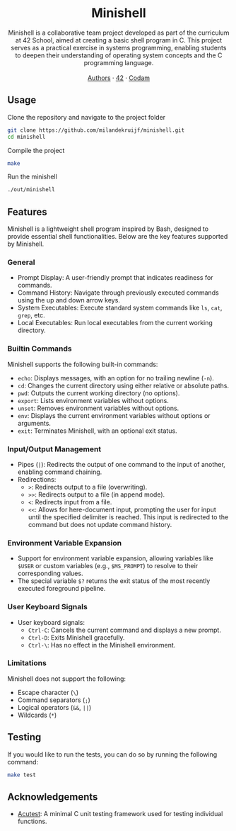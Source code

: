 <h1 align="center"><strong>Minishell</strong></h1>
<div align="center">Minishell is a collaborative team project developed as part of the curriculum at 42 School, aimed at creating a basic shell program in C. This project serves as a practical exercise in systems programming, enabling students to deepen their understanding of operating system concepts and the C programming language.</div>
<br />
<div align="center">
  <a href="AUTHORS.md">Authors</a>
  <span>·</span>
  <a href="https://42.fr">42</a>
  <span>·</span>
  <a href="https://www.codam.nl">Codam</a>
</div>

## Usage

Clone the repository and navigate to the project folder

```sh
git clone https://github.com/milandekruijf/minishell.git
cd minishell
```

Compile the project

```sh
make
```

Run the minishell

```sh
./out/minishell
```

## Features

Minishell is a lightweight shell program inspired by Bash, designed to provide essential shell functionalities. Below are the key features supported by Minishell.

### General

- Prompt Display: A user-friendly prompt that indicates readiness for commands.
- Command History: Navigate through previously executed commands using the up and down arrow keys.
- System Executables: Execute standard system commands like `ls`, `cat`, `grep`, etc.
- Local Executables: Run local executables from the current working directory.

### Builtin Commands

Minishell supports the following built-in commands:

- `echo`: Displays messages, with an option for no trailing newline (`-n`).
- `cd`: Changes the current directory using either relative or absolute paths.
- `pwd`: Outputs the current working directory (no options).
- `export`: Lists environment variables without options.
- `unset`: Removes environment variables without options.
- `env`: Displays the current environment variables without options or arguments.
- `exit`: Terminates Minishell, with an optional exit status.

### Input/Output Management

- Pipes (`|`): Redirects the output of one command to the input of another, enabling command chaining.
- Redirections:
  - `>`: Redirects output to a file (overwriting).
  - `>>`: Redirects output to a file (in append mode).
  - `<`: Redirects input from a file.
  - `<<`: Allows for here-document input, prompting the user for input until the specified delimiter is reached. This input is redirected to the command but does not update command history.

### Environment Variable Expansion

- Support for environment variable expansion, allowing variables like `$USER` or custom variables (e.g., `$MS_PROMPT`) to resolve to their corresponding values.
- The special variable `$?` returns the exit status of the most recently executed foreground pipeline.

### User Keyboard Signals

- User keyboard signals:
  - `Ctrl-C`: Cancels the current command and displays a new prompt.
  - `Ctrl-D`: Exits Minishell gracefully.
  - `Ctrl-\`: Has no effect in the Minishell environment.

### Limitations

Minishell does not support the following:

- Escape character (`\`)
- Command separators (`;`)
- Logical operators (`&&`, `||`)
- Wildcards (`*`)

## Testing

If you would like to run the tests, you can do so by running the following command:

```sh
make test
```

## Acknowledgements

- [Acutest](https://github.com/mity/acutest): A minimal C unit testing framework used for testing individual functions.
